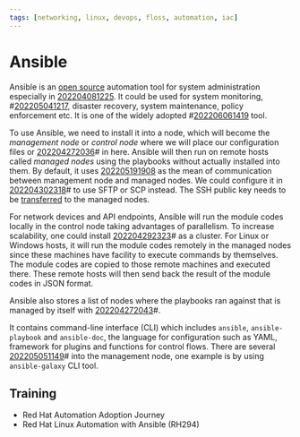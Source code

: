 ```yaml
---
tags: [networking, linux, devops, floss, automation, iac]
---
```


# Ansible

Ansible is an [open source](202110161031.md) automation tool for system
administration especially in [202204081225](202204081225.md). It could be used
for system monitoring, #[202205041217](202205041217.md), disaster recovery,
system maintenance, policy enforcement etc. It is one of the widely adopted
#[202206061419](202206061419.md) tool.

To use Ansible, we need to install it into a node, which will become the
*management node* or *control node* where we will place our configuration files
or [202204272036](202204272036.md)# in here. Ansible will then run on remote
hosts called *managed nodes* using the playbooks without actually installed into
them. By default, it uses [202205191908](202205191908.md) as the mean of
communication between management node and managed nodes. We could configure it
in [202204302318](202204302318.md)# to use SFTP or SCP instead. The SSH public
key needs to be [transferred](202204272031.md) to the managed nodes.

For network devices and API endpoints, Ansible will run the module codes locally
in the control node taking advantages of parallelism. To increase scalability,
one could install [202204292323](202204292323.md)# as a cluster. For Linux or
Windows hosts, it will run the module codes remotely in the managed nodes since
these machines have facility to execute commands by themselves. The module codes
are copied to those remote machines and executed there. These remote hosts will
then send back the result of the module codes in JSON format.

Ansible also stores a list of nodes where the playbooks ran against that is
managed by itself with [202204272043](202204272043.md)#.

It contains command-line interface (CLI) which includes `ansible`,
`ansible-playbook` and `ansible-doc`, the language for configuration such as
YAML, framework for plugins and functions for control flows. There are several
[202205051149](202205051149.md)# into the management node, one example is by
using `ansible-galaxy` CLI tool.

## Training

- Red Hat Automation Adoption Journey
- Red Hat Linux Automation with Ansible (RH294)
